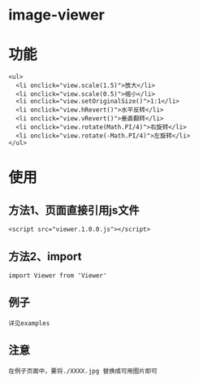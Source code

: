 # image-viewer

# 功能
```
<ul>
  <li onclick="view.scale(1.5)">放大</li>
  <li onclick="view.scale(0.5)">缩小</li>
  <li onclick="view.setOriginalSize()">1:1</li>
  <li onclick="view.hRevert()">水平反转</li>
  <li onclick="view.vRevert()">垂直翻转</li>
  <li onclick="view.rotate(Math.PI/4)">右旋转</li>
  <li onclick="view.rotate(-Math.PI/4)">左旋转</li>
</ul>
```
# 使用

## 方法1、页面直接引用js文件
```
<script src="viewer.1.0.0.js"></script>
```
## 方法2、import
```
import Viewer from 'Viewer'
```
## 例子
```
详见examples
```
## 注意
```
在例子页面中，要将./XXXX.jpg 替换成可用图片即可
```
